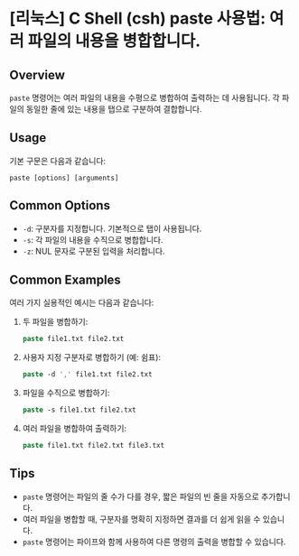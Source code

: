 # [리눅스] C Shell (csh) paste 사용법: 여러 파일의 내용을 병합합니다.

## Overview
`paste` 명령어는 여러 파일의 내용을 수평으로 병합하여 출력하는 데 사용됩니다. 각 파일의 동일한 줄에 있는 내용을 탭으로 구분하여 결합합니다.

## Usage
기본 구문은 다음과 같습니다:

```
paste [options] [arguments]
```

## Common Options
- `-d`: 구분자를 지정합니다. 기본적으로 탭이 사용됩니다.
- `-s`: 각 파일의 내용을 수직으로 병합합니다.
- `-z`: NUL 문자로 구분된 입력을 처리합니다.

## Common Examples
여러 가지 실용적인 예시는 다음과 같습니다:

1. 두 파일을 병합하기:
   ```csh
   paste file1.txt file2.txt
   ```

2. 사용자 지정 구분자로 병합하기 (예: 쉼표):
   ```csh
   paste -d ',' file1.txt file2.txt
   ```

3. 파일을 수직으로 병합하기:
   ```csh
   paste -s file1.txt file2.txt
   ```

4. 여러 파일을 병합하여 출력하기:
   ```csh
   paste file1.txt file2.txt file3.txt
   ```

## Tips
- `paste` 명령어는 파일의 줄 수가 다를 경우, 짧은 파일의 빈 줄을 자동으로 추가합니다.
- 여러 파일을 병합할 때, 구분자를 명확히 지정하면 결과를 더 쉽게 읽을 수 있습니다.
- `paste` 명령어는 파이프와 함께 사용하여 다른 명령의 출력을 병합할 수 있습니다.